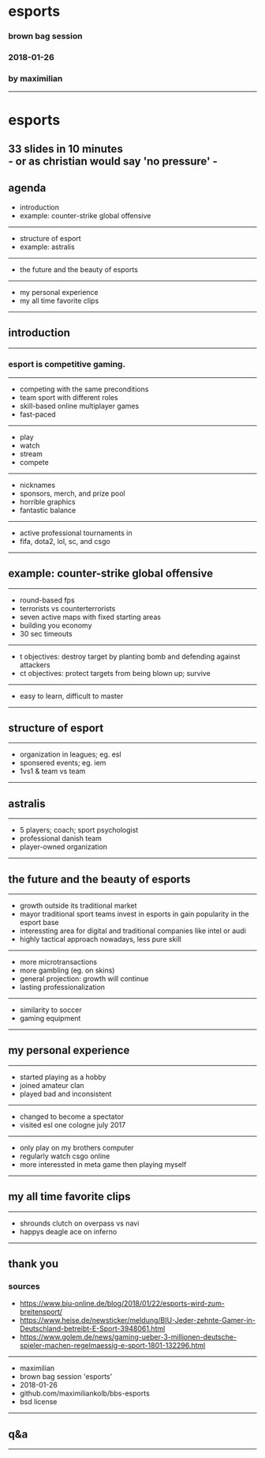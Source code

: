# esports
###  brown bag session
### 2018-01-26
### by maximilian
---
# esports
33 slides in 10 minutes  
\- or as christian would say 'no pressure' -
---
## agenda
* introduction
* example: counter-strike global offensive
---
* structure of esport
* example: astralis
---
* the future and the beauty of esports
---
* my personal experience
* my all time favorite clips
---
## introduction
---
### esport is competitive gaming.
---
* competing with the same preconditions
* team sport with different roles
* skill-based online multiplayer games
* fast-paced
---
* play
* watch
* stream
* compete
---
* nicknames
* sponsors, merch, and prize pool
* horrible graphics
* fantastic balance
---
* active professional tournaments in
* fifa, dota2, lol, sc, and csgo
---
## example: counter-strike global offensive
---
* round-based fps
* terrorists vs counterterrorists
* seven active maps with fixed starting areas
* building you economy
* 30 sec timeouts
---
* t objectives: destroy target by planting bomb and defending against attackers
* ct objectives: protect targets from being blown up; survive
---
* easy to learn, difficult to master
---
## structure of esport
---
* organization in leagues; eg. esl
* sponsered events; eg. iem
* 1vs1 &  team vs team
---
## astralis
---
* 5 players; coach; sport psychologist
* professional danish team
* player-owned organization
---
## the future and the beauty of esports
---
* growth outside its traditional market
* mayor traditional sport teams invest in esports in gain popularity in the esport base
* interessting area for digital and traditional companies like intel or audi
* highly tactical approach nowadays, less pure skill
---
* more microtransactions
* more gambling (eg. on skins)
* general projection: growth will continue
* lasting professionalization
---
* similarity to soccer
* gaming equipment
---
## my personal experience
---
* started playing as a hobby
* joined amateur clan
* played bad and inconsistent
---
* changed to become a spectator
* visited esl one cologne july 2017
---
* only play on my brothers computer
* regularly watch csgo online
* more interessted in meta game then playing myself
---
## my all time favorite clips
---
* shrounds clutch on overpass vs navi
* happys deagle ace on inferno
---
thank you
---
### sources
* https://www.biu-online.de/blog/2018/01/22/esports-wird-zum-breitensport/
* https://www.heise.de/newsticker/meldung/BIU-Jeder-zehnte-Gamer-in-Deutschland-betreibt-E-Sport-3948061.html
* https://www.golem.de/news/gaming-ueber-3-millionen-deutsche-spieler-machen-regelmaessig-e-sport-1801-132296.html 
---
* maximilian
* brown bag session 'esports'
* 2018-01-26
* github.com/maximiliankolb/bbs-esports
* bsd license
---
## q&a
---
